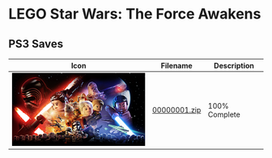 # LEGO Star Wars: The Force Awakens

## PS3 Saves

| Icon | Filename | Description |
|------|----------|-------------|
| ![LEGO Star Wars: The Force Awakens](ICON0.PNG) | [00000001.zip](00000001.zip) | 100% Complete |
